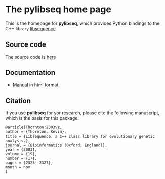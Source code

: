 # The pylibseq home page

This is the homepage for __pylibseq__, which provides Python bindings to the C++ library [libsequence](http://github.com/molpopgen/libsequence)

## Source code

The source code is [here](https://github.com/molpopgen/pylibseq)

## Documentation

* [Manual](docs/build/html/index.html) in html format.

## Citation

If you use __pylibseq__ for yor research, please cite the following manuscript, which is the basis for this package:

```
@article{Thornton:2003vz,
author = {Thornton, Kevin},
title = {Libsequence: a C++ class library for evolutionary genetic analysis.},
journal = {Bioinformatics (Oxford, England)},
year = {2003},
volume = {19},
number = {17},
pages = {2325--2327},
month = nov
}
```
